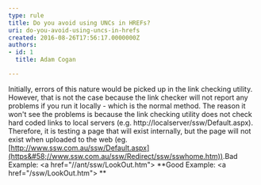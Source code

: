 ```yaml
---
type: rule
title: Do you avoid using UNCs in HREFs?
uri: do-you-avoid-using-uncs-in-hrefs
created: 2016-08-26T17:56:17.0000000Z
authors:
- id: 1
  title: Adam Cogan

---
```


 Initially, errors of this nature would be picked up in the link checking utility. However, that is not the case because the link checker will not report any problems if you run it locally - which is the normal method. The reason it won't see the problems is because the link checking utility does not check hard coded links to local servers (e.g. http://localserver/ssw/Default.aspx). Therefore, it is testing a page that will exist internally, but the page will not exist when uploaded to the web (eg.[http://www.ssw.com.au/ssw/Default.aspx](https&#58;//www.ssw.com.au/ssw/Redirect/ssw/sswhome.htm)). 
 ​​Bad Example: &lt;a href="//ant/ssw/LookOut.htm"&gt;
**Good Example: &lt;a href="/ssw/LookOut.htm"&gt; **

